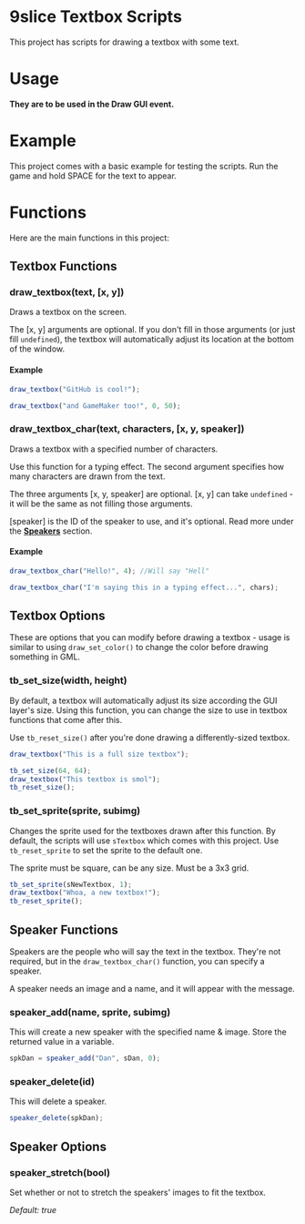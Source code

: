 # 9slice Textbox Scripts

This project has scripts for drawing a textbox with some text.

# Usage

**They are to be used in the Draw GUI event.**

# Example

This project comes with a basic example for testing the scripts. Run the game and hold SPACE for the text to appear.

# Functions

Here are the main functions in this project:

## Textbox Functions

### draw_textbox(text, [x, y])

Draws a textbox on the screen.

The [x, y] arguments are optional. If you don't fill in those arguments (or just fill `undefined`), the textbox will automatically adjust its location at the bottom of the window.

#### Example

```js
draw_textbox("GitHub is cool!");

draw_textbox("and GameMaker too!", 0, 50);
```

### draw_textbox_char(text, characters, [x, y, speaker])

Draws a textbox with a specified number of characters.

Use this function for a typing effect. The second argument specifies how many characters are drawn from the text.

The three arguments [x, y, speaker] are optional. [x, y] can take `undefined` - it will be the same as not filling those arguments.

[speaker] is the ID of the speaker to use, and it's optional. Read more under the [**Speakers**](https://github.com/GameMakerDiscord/textbox-9slice/blob/master/README.md#speaker-functions) section.

#### Example
```js
draw_textbox_char("Hello!", 4); //Will say "Hell"

draw_textbox_char("I'm saying this in a typing effect...", chars);
```

## Textbox Options

These are options that you can modify before drawing a textbox - usage is similar to using `draw_set_color()` to change the color before drawing something in GML.

### tb_set_size(width, height)

By default, a textbox will automatically adjust its size according the GUI layer's size. Using this function, you can change the size to use in textbox functions that come after this.

Use `tb_reset_size()` after you're done drawing a differently-sized textbox.

```js
draw_textbox("This is a full size textbox");

tb_set_size(64, 64);
draw_textbox("This textbox is smol");
tb_reset_size();
```

### tb_set_sprite(sprite, subimg)

Changes the sprite used for the textboxes drawn after this function. By default, the scripts will use `sTextbox` which comes with this project. Use `tb_reset_sprite` to set the sprite to the default one.

The sprite must be square, can be any size. Must be a 3x3 grid.

```js
tb_set_sprite(sNewTextbox, 1);
draw_textbox("Whoa, a new textbox!");
tb_reset_sprite();
```

## Speaker Functions

Speakers are the people who will say the text in the textbox. They're not required, but in the `draw_textbox_char()` function, you can specify a speaker.

A speaker needs an image and a name, and it will appear with the message.

### speaker_add(name, sprite, subimg)

This will create a new speaker with the specified name & image. Store the returned value in a variable.

```js
spkDan = speaker_add("Dan", sDan, 0);
```

### speaker_delete(id)

This will delete a speaker.

```js
speaker_delete(spkDan);
```

## Speaker Options

### speaker_stretch(bool)

Set whether or not to stretch the speakers' images to fit the textbox.

*Default: true*


